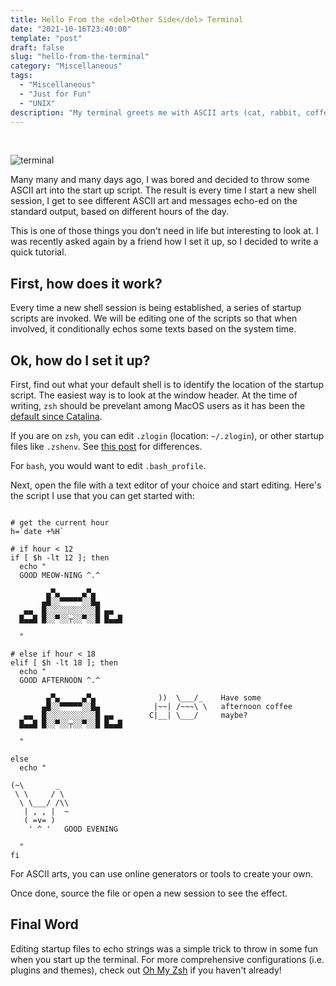 ```yaml
---
title: Hello From the <del>Other Side</del> Terminal 
date: "2021-10-16T23:40:00"
template: "post"
draft: false
slug: "hello-from-the-terminal"
category: "Miscellaneous"
tags:
  - "Miscellaneous"
  - "Just for Fun"
  - "UNIX"
description: "My terminal greets me with ASCII arts (cat, rabbit, coffee) and customized messages dynamically based on the hour of the day. You can set it up in 5 mins too."
---
```


<br>

![terminal](/media/terminal-login.png)

Many many and many days ago, I was bored and decided to throw some ASCII art into the start up script. The result is every time I start a new shell session, I get to see different ASCII art and messages echo-ed on the standard output, based on different hours of the day. 

This is one of those things you don't need in life but interesting to look at. I was recently asked again by a friend how I set it up, so I decided to write a quick tutorial. 


## First, how does it work?
Every time a new shell session is being established, a series of startup scripts are invoked. We will be editing one of the scripts so that when involved, it conditionally echos some texts based on the system time. 


## Ok, how do I set it up?

First, find out what your default shell is to identify the location of the startup script. The easiest way is to look at the window header. At the time of writing, `zsh` should be prevelant among MacOS users as it has been the [default since Catalina](https://support.apple.com/en-us/HT208050). 

If you are on `zsh`, you can edit `.zlogin` (location: `~/.zlogin`), or other startup files like `.zshenv`. See [this post](https://unix.stackexchange.com/a/71258) for differences. 

For `bash`, you would want to edit `.bash_profile`. 

Next, open the file with a text editor of your choice and start editing. Here's the script I use that you can get started with: 

```shell

# get the current hour
h=`date +%H`

# if hour < 12
if [ $h -lt 12 ]; then
  echo "
  GOOD MEOW-NING ^.^

        ▄▀▄     ▄▀▄
       ▄█░░▀▀▀▀▀░░█▄
   ▄▄  █░░░░░░░░░░░█ ▄▄
  █▄▄█ █░░▀░░┬░░▀░░█ █▄▄█

  "

# else if hour < 18
elif [ $h -lt 18 ]; then
  echo "
  GOOD AFTERNOON ^.^

        ▄▀▄     ▄▀▄              ))  \___/_    Have some
       ▄█░░▀▀▀▀▀░░█▄            |~~| /~~~\ \   afternoon coffee
   ▄▄  █░░░░░░░░░░░█ ▄▄        C|__| \___/     maybe?
  █▄▄█ █░░▀░░┬░░▀░░█ █▄▄█

  "

else
  echo "

(~\       _
 \ \     / \
  \ \___/ /\\
   | , , |  ~
   ( =v= )
    ' ^ '   GOOD EVENING

  "
fi
```

For ASCII arts, you can use online generators or tools to create your own. 

Once done, source the file or open a new session to see the effect. 

## Final Word

Editing startup files to echo strings was a simple trick to throw in some fun when you start up the terminal. For more comprehensive configurations (i.e. plugins and themes), check out [Oh My Zsh](https://ohmyz.sh/) if you haven't already! 




